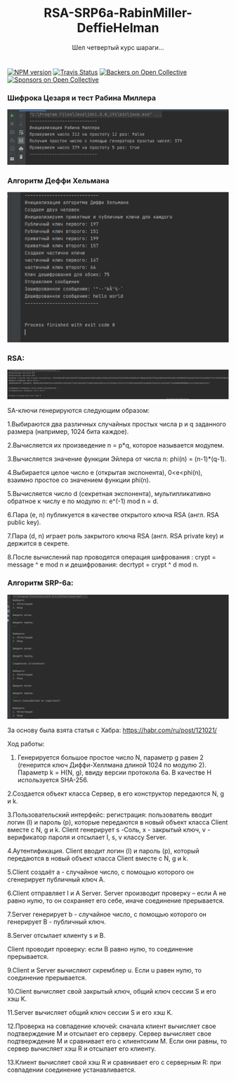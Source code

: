<h1 style="text-align: center;">RSA-SRP6a-RabinMiller-DeffieHelman</h1>

<p align="center">
  <span>Шел четвертый курс шараги...</span>
</p>

#

[![NPM version](https://badge.fury.io/js/nodemon.svg)](https://github.com/patison5/CentenaireBataille)
[![Travis Status](https://travis-ci.org/remy/nodemon.svg?branch=master)](https://github.com/patison5/CentenaireBataille) 
[![Backers on Open Collective](https://opencollective.com/nodemon/backers/badge.svg)](#backers) 
[![Sponsors on Open Collective](https://opencollective.com/nodemon/sponsors/badge.svg)](#sponsors)



### Шифрока Цезаря и тест Рабина Миллера
  <img src="https://raw.githubusercontent.com/patison5/RSA-SRP6a-RabinMiller-DeffieHelman/master/s3.png" alt="Nodemon Logo">

### Алгоритм Деффи Хельмана
  <img src="https://raw.githubusercontent.com/patison5/RSA-SRP6a-RabinMiller-DeffieHelman/master/s4.png" alt="Nodemon Logo">

### RSA:
  <img src="https://raw.githubusercontent.com/patison5/RSA-SRP6a-RabinMiller-DeffieHelman/master/s1.png" alt="Nodemon Logo">
  
SA-ключи генерируются следующим образом:

1.Выбираются два различных случайных простых числа p и q заданного размера (например, 1024 бита каждое).

2.Вычисляется их произведение n = p*q, которое называется модулем.

3.Вычисляется значение функции Эйлера от числа n: phi(n) = (n-1)*(q-1).

4.Выбирается целое число e (открытая экспонента), 0<e<phi(n), взаимно простое со значением функции phi(n).

5.Вычисляется число d (секретная экспонента), мультипликативно обратное к числу e по модулю n: e^(-1) mod n = d.

6.Пара (e, n) публикуется в качестве открытого ключа RSA (англ. RSA public key).

7.Пара (d, n) играет роль закрытого ключа RSA (англ. RSA private key) и держится в секрете.

8.После вычислений пар проводятся операция шифрования : crypt = message ^ e mod n и дешифрования: decrtypt = crypt ^ d mod n.


### Алгоритм SRP-6a:
  <img src="https://raw.githubusercontent.com/patison5/RSA-SRP6a-RabinMiller-DeffieHelman/master/s2.png" alt="Nodemon Logo">
  
За основу была взята статья с Хабра: https://habr.com/ru/post/121021/

Ход работы:

1. Генерируется большое простое число N, параметр g равен 2 (генерится ключ Диффи-Хеллмана длиной 1024 по модулю 2).
Параметр k = H(N, g), ввиду версии протокола 6а. В качестве Н используется SHA-256.

2.Создается объект класса Сервер, в его конструктор передаются N, g и k.

3.Пользовательский интерфейс: регистрация: пользователь вводит логин (I) и пароль (p), которые передаются в новый
объект класса Client вместе с N, g и k.
Client генерирует s -Соль, x - закрытый ключ, v - верификатор пароля и отсылает I, s, v классу Server.

4.Аутентификация. Client вводит логин (I) и пароль (p), который передаются в новый объект класса Client вместе с N, g и k.

5.Client создаёт a - случайное число, с помощью которого он сгенерирует публичный ключ А.

6.Client отправляет I и A Server. 
Server производит проверку – если A не равно нулю, то он сохраняет его себе, иначе соединение прерывается.

7.Server генерирует b - случайное число, с помощью которого он генерирует B - публичный ключ.

8.Server отсылает клиенту s и B. 

Client проводит проверку: если B равно нулю, то соединение прерывается.

9.Client и Server вычисляют скремблер u. 
Если u равен нулю, то соединение прерывается.

10.Client вычисляет свой закрытый ключ, общий ключ сессии S и его хэш K.

11.Server вычисляет общий ключ сессии S и его хэш K.

12.Проверка на совпадение ключей: сначала клиент вычисляет свое подтверждение M и отсылает его серверу.
Сервер вычисляет свое подтверждение M и сравнивает его с клиентским M. Если они равны, то сервер вычисляет хэш R и отсылает его клиенту.

13.Клиент вычисляет свой хэш R и сравнивает его с серверным R: при совпадении соединение устанавливается.
